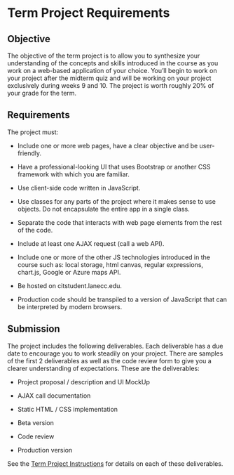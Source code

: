 <h1>Term Project Requirements</h1>


## Objective
The objective of the term project is to allow you to synthesize your understanding of the concepts and skills introduced in the course as you work on a web-based application of your choice. You’ll begin to work on your project after the midterm quiz and will be working on your project exclusively during weeks 9 and 10. The project is worth roughly 20% of your grade for the term.

## Requirements
The project must:

- Include one or more web pages, have a clear objective and be user-friendly.

- Have a professional-looking UI that uses Bootstrap or another CSS framework with which you are familiar.
  
-  Use client-side code written in JavaScript. 
  
- Use classes for any parts of the project where it makes sense to use objects. Do not encapsulate the entire app in a single class.
  
- Separate the code that interacts with web page elements from the rest of the code.
  
- Include at least one AJAX request (call a web API).

- Include one or more of the other JS technologies introduced in the course such as: local storage, html canvas, regular expressions, chart.js, Google or Azure maps API.
  
- Be hosted on citstudent.lanecc.edu. 
  
- Production code should be transpiled to a version of JavaScript that can be interpreted by modern browsers.

## Submission

The project includes the following deliverables. Each deliverable has a due date to encourage you to work steadily on your project. There are samples of the first 2 deliverables as well as the code review form to give you a clearer understanding of expectations. These are the deliverables:

- Project proposal / description and UI MockUp

- AJAX call documentation

- Static HTML / CSS implementation

- Beta version

- Code review

- Production version

See the [Term Project Instructions](CS233JS_ProjectInstructions.html) for details on each of these deliverables.

